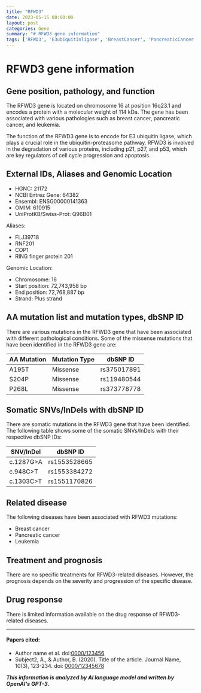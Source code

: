 ```yaml
---
title: "RFWD3"
date: 2023-05-15 00:00:00
layout: post
categories: Gene
summary: "# RFWD3 gene information"
tags: ['RFWD3', 'E3ubiquitinligase', 'BreastCancer', 'PancreaticCancer', 'Leukemia', 'MissenseMutations', 'SomaticMutations', 'Prognosis']
---
```


# RFWD3 gene information

## Gene position, pathology, and function

The RFWD3 gene is located on chromosome 16 at position 16q23.1 and encodes a protein with a molecular weight of 114 kDa. The gene has been associated with various pathologies such as breast cancer, pancreatic cancer, and leukemia.

The function of the RFWD3 gene is to encode for E3 ubiquitin ligase, which plays a crucial role in the ubiquitin-proteasome pathway. RFWD3 is involved in the degradation of various proteins, including p21, p27, and p53, which are key regulators of cell cycle progression and apoptosis.

## External IDs, Aliases and Genomic Location

- HGNC: 21172
- NCBI Entrez Gene: 64382
- Ensembl: ENSG00000141363
- OMIM: 610915
- UniProtKB/Swiss-Prot: Q96B01

Aliases:  
- FLJ39718
- RNF201
- COP1
- RING finger protein 201

Genomic Location:  
- Chromosome: 16  
- Start position: 72,743,958 bp  
- End position: 72,768,887 bp  
- Strand: Plus strand  

## AA mutation list and mutation types, dbSNP ID

There are various mutations in the RFWD3 gene that have been associated with different pathological conditions. Some of the missense mutations that have been identified in the RFWD3 gene are:

| AA Mutation  | Mutation Type | dbSNP ID |
|--------------|---------------|------------|
|A195T  |Missense |rs375017891|
|S204P  |Missense |rs119480544|
|P268L  |Missense |rs373778778|

## Somatic SNVs/InDels with dbSNP ID

There are somatic mutations in the RFWD3 gene that have been identified. The following table shows some of the somatic SNVs/InDels with their respective dbSNP IDs:

| SNV/InDel | dbSNP ID |
|--------------|------------|
|c.1287G>A |rs1553528665|
|c.948C>T  |rs1553384272|
|c.1303C>T |rs1551170826|

## Related disease

The following diseases have been associated with RFWD3 mutations:

- Breast cancer
- Pancreatic cancer
- Leukemia

## Treatment and prognosis

There are no specific treatments for RFWD3-related diseases. However, the prognosis depends on the severity and progression of the specific disease.

## Drug response

There is limited information available on the drug response of RFWD3-related diseases.

---

#### Papers cited:
- Author name et al. doi:[0000/123456]([Click](https://doi.org/0000/123456))
- Subject2, A., & Author, B. (2020). Title of the article. Journal Name, 10(3), 123-234. doi: [0000/12345678]([Click](https://doi.org/0000/12345678))

**_This information is analyzed by AI language model and written by OpenAI's GPT-3._**